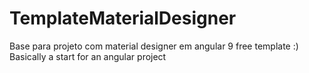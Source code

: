 # TemplateMaterialDesigner
Base para projeto com material designer em angular 9
free template :)
Basically a start for an angular project
